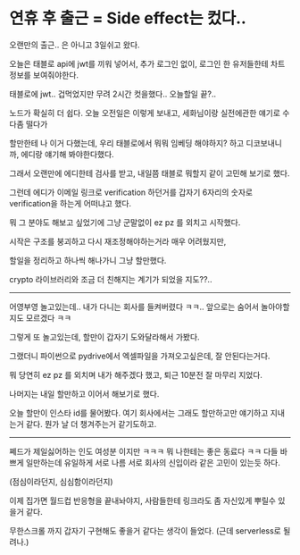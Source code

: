 # 연휴 후 출근 = Side effect는 컸다..

오랜만의 출근.. 은 아니고 3일쉬고 왔다.

오늘은 태블로 api에 jwt를 끼워 넣어서, 추가 로그인 없이, 로그인 한 유저들한테 차트 정보를 보여줘야한다.

태블로에 jwt.. 겁먹었지만 무려 2시간 컷을했다.. 오늘할일 끝?..

노드가 확실히 더 쉽다. 오늘 오전일은 이렇게 보내고, 세화님이랑 실전에관한 얘기로 수다좀 떨다가

할만한테 나 이거 다했는데, 우리 태블로에서 뭐뭐 임베딩 해야하지? 하고 디코보내니까, 에디랑 얘기해 봐야한다했다.

그래서 오랜만에 에디한테 검사를 받고, 내일쯤 태블로 뭐할지 같이 고민해 보기로 했다.

그런데 에디가 이메일 링크로 verification 하던거를 갑자기 6자리의 숫자로 verification을 하는게 어떠냐고 했다.

뭐 그 분야도 해보고 싶었기에 그냥 군말없이 ez pz 를 외치고 시작했다.

시작은 구조를 붕괴하고 다시 재조정해야하는거라 매우 어려웠지만,

할일을 정리하고 하나씩 해나가니 그냥 할만했다.

crypto 라이브러리와 조금 더 친해지는 계기가 되었을 지도??..

-----------------------------------------------

어영부영 놀고있는데.. 내가 다니는 회사를 들켜버렸다 ㅋㅋ.. 앞으로는 숨어서 놀아야할지도 모르겠다 ㅋㅋ

그렇게 또 놀고있는데, 할만이 갑자기 도와달라해서 가봤다.

그랬더니 파이썬으로 pydrive에서 엑셀파일을 가져오고싶은데, 잘 안된다는거다.

뭐 당연히 ez pz 를 외치며 내가 해주겠다 했고, 퇴근 10분전 잘 마무리 지었다.

나머지는 내일 할만하고 이어서 해보기로 했다. 

오늘 할만이 인스타 id를 물어봤다. 여기 회사에서는 그래도 할만하고만 얘기하고 지내는거 같다. 뭔가 날 더 챙겨주는거 같기도하고.

------------------------------------------------

쩨드가 제일싫어하는 인도 여성분 이지만 ㅋㅋㅋ 뭐 나한테는 좋은 동료다 ㅋㅋ 다들 바쁘게 일만하는데 유일하게 서로 나름 서로 회사의 신입이라 같은 고민이 있는듯 하다.

(점심이라던지, 심심함이라던지)

이제 집가면 월드컵 반응형을 끝내놔야지, 사람들한테 링크라도 좀 자신있게 뿌릴수 있을거 같다.

무한스크롤 까지 갑자기 구현해도 좋을거 같다는 생각이 들었다. (근데 serverless로 될려나.)
